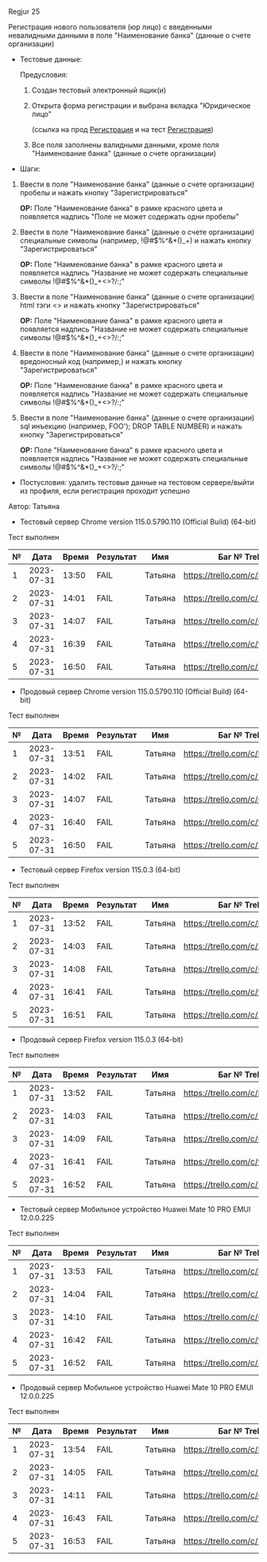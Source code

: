 Regjur 25

Регистрация нового пользователя (юр лицо) с введенными невалидными данными в поле "Наименование банка" (данные о счете организации)

* Тестовые данные: 
  
  Предусловия:
  
  1. Создан тестовый электронный ящик(и)
  
  2. Открыта форма регистрации и выбрана вкладка "Юридическое лицо" 
     
     (ссылка на прод [Регистрация](https://stroyrem-nn.ru/user/register) и на тест [Регистрация](https://test2.stroyrem-nn.ru/user/register))
  
  3. Все поля заполнены валидными данными, кроме поля "Наименование банка" (данные о счете организации)

* Шаги:
1. Ввести в поле "Наименование банка" (данные о счете организации) пробелы и нажать кнопку "Зарегистрироваться"
   
   **ОР:** Поле "Наименование банка" в рамке красного цвета и появляется надпись "Поле не может содержать одни пробелы"

2. Ввести в поле "Наименование банка" (данные о счете организации) специальные символы (например, !@#$%^&*()_+) и нажать кнопку "Зарегистрироваться"
   
   **ОР:** Поле "Наименование банка" в рамке красного цвета и появляется надпись "Название не может содержать специальные символы !@#$%^&*()_+<>?/:;"

3. Ввести в поле "Наименование банка" (данные о счете организации) html тэги <> и нажать кнопку "Зарегистрироваться"
   
   **ОР:** Поле "Наименование банка" в рамке красного цвета и появляется надпись "Название не может содержать специальные символы !@#$%^&*()_+<>?/:;"

4. Ввести в поле "Наименование банка" (данные о счете организации) вредоносный код (например,<script>alert(“I hacked this!”)</script>) и нажать кнопку "Зарегистрироваться"
   
   **ОР:** Поле "Наименование банка" в рамке красного цвета и появляется надпись "Название не может содержать специальные символы !@#$%^&*()_+<>?/:;"

5. Ввести в поле "Наименование банка" (данные о счете организации) sql инъекцию (например, FOO'); DROP TABLE NUMBER) и нажать кнопку "Зарегистрироваться"
   
   **ОР:** Поле "Наименование банка" в рамке красного цвета и появляется надпись "Название не может содержать специальные символы !@#$%^&*()_+<>?/:;"
* Постусловия: удалить тестовые данные на тестовом сервере/выйти из профиля, если регистрация проходит успешно

Автор: Татьяна

* Тестовый сервер Chrome version 115.0.5790.110 (Official Build) (64-bit)

Тест выполнен

| №   | Дата       | Время | Результат | Имя     | Баг № Trello                  |
| --- | ---------- | ----- | --------- | ------- | ----------------------------- |
| 1   | 2023-07-31 | 13:50 | FAIL      | Татьяна | https://trello.com/c/HCXY6S1K |
| 2   | 2023-07-31 | 14:01 | FAIL      | Татьяна | https://trello.com/c/2BCJbJLx |
| 3   | 2023-07-31 | 14:07 | FAIL      | Татьяна | https://trello.com/c/6waaIcyi |
| 4   | 2023-07-31 | 16:39 | FAIL      | Татьяна | https://trello.com/c/vUq6OdXp |
| 5   | 2023-07-31 | 16:50 | FAIL      | Татьяна | https://trello.com/c/3P2Bpk3U |

* Продовый сервер Chrome version 115.0.5790.110 (Official Build) (64-bit)

Тест выполнен

| №   | Дата       | Время | Результат | Имя     | Баг № Trello                  |
| --- | ---------- | ----- | --------- | ------- | ----------------------------- |
| 1   | 2023-07-31 | 13:51 | FAIL      | Татьяна | https://trello.com/c/HCXY6S1K |
| 2   | 2023-07-31 | 14:02 | FAIL      | Татьяна | https://trello.com/c/2BCJbJLx |
| 3   | 2023-07-31 | 14:07 | FAIL      | Татьяна | https://trello.com/c/6waaIcyi |
| 4   | 2023-07-31 | 16:40 | FAIL      | Татьяна | https://trello.com/c/vUq6OdXp |
| 5   | 2023-07-31 | 16:50 | FAIL      | Татьяна | https://trello.com/c/3P2Bpk3U |

- Тестовый сервер Firefox version 115.0.3 (64-bit)

Тест выполнен

| №   | Дата       | Время | Результат | Имя     | Баг № Trello                  |
| --- | ---------- | ----- | --------- | ------- | ----------------------------- |
| 1   | 2023-07-31 | 13:52 | FAIL      | Татьяна | https://trello.com/c/HCXY6S1K |
| 2   | 2023-07-31 | 14:03 | FAIL      | Татьяна | https://trello.com/c/2BCJbJLx |
| 3   | 2023-07-31 | 14:08 | FAIL      | Татьяна | https://trello.com/c/6waaIcyi |
| 4   | 2023-07-31 | 16:41 | FAIL      | Татьяна | https://trello.com/c/vUq6OdXp |
| 5   | 2023-07-31 | 16:51 | FAIL      | Татьяна | https://trello.com/c/3P2Bpk3U |

- Продовый сервер Firefox version 115.0.3 (64-bit)

Тест выполнен

| №   | Дата       | Время | Результат | Имя     | Баг № Trello                  |
| --- | ---------- | ----- | --------- | ------- | ----------------------------- |
| 1   | 2023-07-31 | 13:52 | FAIL      | Татьяна | https://trello.com/c/HCXY6S1K |
| 2   | 2023-07-31 | 14:03 | FAIL      | Татьяна | https://trello.com/c/2BCJbJLx |
| 3   | 2023-07-31 | 14:09 | FAIL      | Татьяна | https://trello.com/c/6waaIcyi |
| 4   | 2023-07-31 | 16:41 | FAIL      | Татьяна | https://trello.com/c/vUq6OdXp |
| 5   | 2023-07-31 | 16:52 | FAIL      | Татьяна | https://trello.com/c/3P2Bpk3U |

- Тестовый сервер Мобильное устройство Huawei Mate 10 PRO EMUI 12.0.0.225

Тест выполнен

| №   | Дата       | Время | Результат | Имя     | Баг № Trello                  |
| --- | ---------- | ----- | --------- | ------- | ----------------------------- |
| 1   | 2023-07-31 | 13:53 | FAIL      | Татьяна | https://trello.com/c/HCXY6S1K |
| 2   | 2023-07-31 | 14:04 | FAIL      | Татьяна | https://trello.com/c/2BCJbJLx |
| 3   | 2023-07-31 | 14:10 | FAIL      | Татьяна | https://trello.com/c/6waaIcyi |
| 4   | 2023-07-31 | 16:42 | FAIL      | Татьяна | https://trello.com/c/vUq6OdXp |
| 5   | 2023-07-31 | 16:52 | FAIL      | Татьяна | https://trello.com/c/3P2Bpk3U |

- Продовый сервер Мобильное устройство Huawei Mate 10 PRO EMUI 12.0.0.225

Тест выполнен

| №   | Дата       | Время | Результат | Имя     | Баг № Trello                  |
| --- | ---------- | ----- | --------- | ------- | ----------------------------- |
| 1   | 2023-07-31 | 13:54 | FAIL      | Татьяна | https://trello.com/c/HCXY6S1K |
| 2   | 2023-07-31 | 14:05 | FAIL      | Татьяна | https://trello.com/c/2BCJbJLx |
| 3   | 2023-07-31 | 14:11 | FAIL      | Татьяна | https://trello.com/c/6waaIcyi |
| 4   | 2023-07-31 | 16:43 | FAIL      | Татьяна | https://trello.com/c/vUq6OdXp |
| 5   | 2023-07-31 | 16:53 | FAIL      | Татьяна | https://trello.com/c/3P2Bpk3U |

